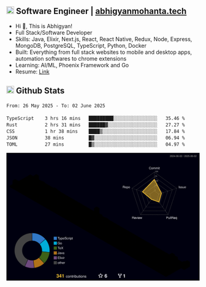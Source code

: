## <img src="https://media.giphy.com/media/v1.Y2lkPTc5MGI3NjExNjBuMTFuMDMxcjR0OXp2Zjk5Z3A2ajkzYWpiaDFmdWJhZzY2anM1MCZlcD12MV9naWZzX3NlYXJjaCZjdD1n/UcK7JalnjCz0k/giphy.gif" width="20" height="20" /> Software Engineer | [abhigyanmohanta.tech](https://abhigyanmohanta.tech)


- Hi 👋, This is Abhigyan!
- Full Stack/Software Developer
- Skills: Java, Elixir, Next.js, React, React Native, Redux, Node, Express, MongoDB, PostgreSQL, TypeScript, Python, Docker
- Built: Everything from full stack websites to mobile and desktop apps, automation softwares to chrome extensions
- Learning: AI/ML, Phoenix Framework and Go
- Resume: [Link](https://abhigyan-mohanta.github.io/resume/)


## <img src="https://media.giphy.com/media/v1.Y2lkPTc5MGI3NjExOTVzbjE3Z3F6bDhrNGtzYWpiODJkeTRhcHRqN3MwaGV2cTZ3ajR3eCZlcD12MV9naWZzX3NlYXJjaCZjdD1n/o0vwzuFwCGAFO/giphy.gif" width="20" height="20" /> Github Stats
<!--START_SECTION:waka-->

```txt
From: 26 May 2025 - To: 02 June 2025

TypeScript    3 hrs 16 mins   █████████░░░░░░░░░░░░░░░░   35.46 %
Rust          2 hrs 31 mins   ██████▓░░░░░░░░░░░░░░░░░░   27.27 %
CSS           1 hr 38 mins    ████▒░░░░░░░░░░░░░░░░░░░░   17.84 %
JSON          38 mins         █▓░░░░░░░░░░░░░░░░░░░░░░░   06.94 %
TOML          27 mins         █▒░░░░░░░░░░░░░░░░░░░░░░░   04.97 %
```

<!--END_SECTION:waka-->
![](./profile-3d-contrib/profile-night-rainbow.svg)
